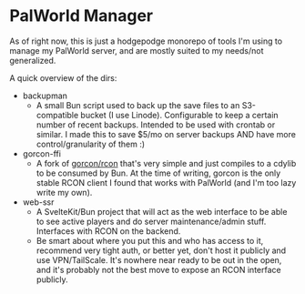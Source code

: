 # PalWorld Manager

As of right now, this is just a hodgepodge monorepo of tools I'm using to manage my PalWorld server, and are mostly suited to my needs/not generalized.

A quick overview of the dirs:

- backupman
  - A small Bun script used to back up the save files to an S3-compatible bucket (I use Linode). Configurable to keep a certain number of recent backups. Intended to be used with crontab or similar. I made this to save $5/mo on server backups AND have more control/granularity of them :)
- gorcon-ffi
  - A fork of [gorcon/rcon](https://github.com/gorcon/rcon) that's very simple and just compiles to a cdylib to be consumed by Bun. At the time of writing, gorcon is the only stable RCON client I found that works with PalWorld (and I'm too lazy write my own).
- web-ssr
  - A SvelteKit/Bun project that will act as the web interface to be able to see active players and do server maintenance/admin stuff. Interfaces with RCON on the backend.
  - Be smart about where you put this and who has access to it, recommend very tight auth, or better yet, don't host it publicly and use VPN/TailScale. It's nowhere near ready to be out in the open, and it's probably not the best move to expose an RCON interface publicly.
